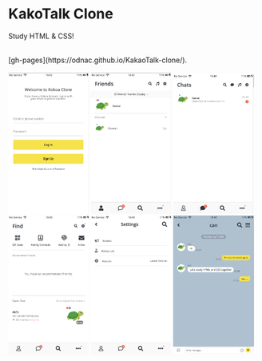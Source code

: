 # KakoTalk Clone

Study HTML & CSS!

<!--
    BEM vs id,class

    heroicons vs font awesome
-->

<div>
    <br/>
    [gh-pages](https://odnac.github.io/KakaoTalk-clone/).
    <br/>
    <br/>
    <img src="image/index.png" width="32%" />
    <img src="image/friends.png" width="32%" />
    <img src="image/chats.png" width="32%" />
    <img src="image/find.png" width="32%" />
    <img src="image/settings.png" width="32%" />
    <img src="image/chat.png" width="32%" />
</div>
